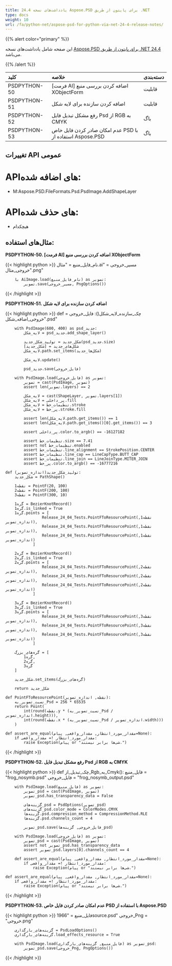 ```yaml
---
title: یادداشت‌های نسخه 24.4 Aspose.PSD برای پایتون از طریق .NET
type: docs
weight: 10
url: /fa/python-net/aspose-psd-for-python-via-net-24-4-release-notes/
---
```


{{% alert color="primary" %}}

این صفحه شامل یادداشت‌های نسخه [Aspose.PSD برای پایتون از طریق .NET 24.4](https://pypi.org/project/aspose-psd/) می‌باشد.

{{% /alert %}}

| **کلید**     | **خلاصه**                                                                 | **دسته‌بندی**|
|:-------------|:---------------------------------------------------------------------|:------------|
| PSDPYTHON-50 | [فرمت AI] اضافه کردن بررسی منبع XObjectForm                     | قابلیت     |
| PSDPYTHON-51 | اضافه کردن سازنده برای لایه شکل                                    | قابلیت     |
| PSDPYTHON-52 | رفع مشکل تبدیل فایل Psd از RGB به CMYK                            | باگ        |
| PSDPYTHON-53 | عدم امکان صادر کردن فایل خاص PSD با استفاده از Aspose.PSD         | باگ        |



## **تغییرات API عمومی**
# **API‌های اضافه شده:**
- M:Aspose.PSD.FileFormats.Psd.PsdImage.AddShapeLayer

# **API‌های حذف شده:**
- هیچکدام


## **مثال‌های استفاده:**

**PSDPYTHON-50. [فرمت AI] اضافه کردن بررسی منبع XObjectForm**

{{< highlight python >}}
        نام_فایل_منبع = "مثال.ai"
        مسیر_خروجی = "خروجی_مثال.png"

        با AiImage.load(نام_فایل_منبع) as تصویر:
            تصویر.save(مسیر_خروجی, PngOptions())
{{< /highlight >}}

**PSDPYTHON-51. اضافه کردن سازنده برای لایه شکل**

{{< highlight python >}}
     def چک_سازنده_لایه_شکل():
        فایل_خروجی = "خروجی_اضافه_شکل.psd"

        with PsdImage(600, 400) as psd_جدید:
            لایه_شکل = psd_جدید.add_shape_layer()

            شکل_جدید = تولید_شکل_جدید(psd_جدید.size)
            شکل‌های_جدید = [شکل_جدید]
            لایه_شکل.path.set_items(شکل‌ها_جدید)

            لایه_شکل.update()

            psd_جدید.save(فایل_خروجی)

        with PsdImage.load(فایل_خروجی) as تصویر:
            تصویر = cast(PsdImage, تصویر)
            assert len(تصویر.layers) == 2

            لایه_شکل = cast(ShapeLayer, تصویر.layers[1])
            پر_داخلی = لایه_شکل.fill
            تنظیمات_خط = لایه_شکل.stroke
            پر_خط = لایه_شکل.stroke.fill

            assert len(لایه_شکل.path.get_items()) == 1
            assert len(لایه_شکل.path.get_items()[0].get_items()) == 3

            assert پر_داخلی.color.to_argb() == -16127182

            assert تنظیمات_خط.size == 7.41
            assert not تنظیمات_خط.enabled
            assert تنظیمات_خط.line_alignment == StrokePosition.CENTER
            assert تنظیمات_خط.line_cap == LineCapType.BUTT_CAP
            assert تنظیمات_خط.line_join == LineJoinType.MITER_JOIN
            assert پر_خط.color.to_argb() == -16777216
			
    def تولید_شکل_جدید(اندازه_تصویر):
        شکل_جدید = PathShape()

        نقطه1 = PointF(20, 100)
        نقطه2 = PointF(200, 100)
        نقطه3 = PointF(300, 10)

        گره1 = BezierKnotRecord()
        گره1.is_linked = True
        گره1.points = [
                    Release_24_04_Tests.PointFToResourcePoint(نقطه1, اندازه_تصویر),
                    Release_24_04_Tests.PointFToResourcePoint(نقطه1, اندازه_تصویر),
                    Release_24_04_Tests.PointFToResourcePoint(نقطه1, اندازه_تصویر)
                ]

        گره2 = BezierKnotRecord()
        گره2.is_linked = True
        گره2.points = [
                    Release_24_04_Tests.PointFToResourcePoint(نقطه2, اندازه_تصویر),
                    Release_24_04_Tests.PointFToResourcePoint(نقطه2, اندازه_تصویر),
                    Release_24_04_Tests.PointFToResourcePoint(نقطه2, اندازه_تصویر)
                ]

        گره3 = BezierKnotRecord()
        گره3.is_linked = True
        گره3.points = [
                    Release_24_04_Tests.PointFToResourcePoint(نقطه3, اندازه_تصویر),
                    Release_24_04_Tests.PointFToResourcePoint(نقطه3, اندازه_تصویر),
                    Release_24_04_Tests.PointFToResourcePoint(نقطه3, اندازه_تصویر)
                ]

        گره‌های_بزرگ = [
            گره1,
            گره2,
            گره3
        ]

        شکل_جدید.set_items(گره‌های_بزرگ)

        return شکل_جدید
		
    def PointFToResourcePoint(نقطه, اندازه_تصویر):
        نسبت_تصویر_به_Psd = 256 * 65535
        return Point(
            int(round(نقطه.y * (نسبت_تصویر_به_Psd / اندازه_تصویر.height))),
            int(round(نقطه.x * (نسبت_تصویر_به_Psd / اندازه_تصویر.width)))
        )

    def assert_are_equal(مقدار_مورد_انتظار, مقدار_واقعی, پیام=None):
        if مقدار_مورد_انتظار != مقدار_واقعی:
            raise Exception(پیام or "شی‌ها برابر نیستند.")
			
{{< /highlight >}}

**PSDPYTHON-52. رفع مشکل تبدیل فایل Psd از RGB به CMYK**

{{< highlight python >}}
     def چک_تبدیل_از_Rgb_به_Cmyk():
        فایل_منبع = "frog_nosymb.psd"
        فایل_خروجی = "frog_nosymb_output.psd"

        with PsdImage.load(فایل_منبع) as تصویر:
            تصویر_psd = cast(PsdImage, تصویر)
            تصویر_psd.has_transparency_data = False

            گزینه‌های_psd = PsdOptions(تصویر_psd)
            گزینه‌های_psd.color_mode = ColorModes.CMYK
            گزینه‌ها.psd.compression_method = CompressionMethod.RLE
            گزینه‌ها.psd.channels_count = 4

            تصویر_psd.save(فایل_خروجی, گزینه‌ها_psd)

        with PsdImage.load(فایل_خروجی) as تصویر:
            تصویر_psd = cast(PsdImage, تصویر)
            assert not تصویر_psd.has_transparency_data
            assert تصویر_psd.layers[0].channels_count == 4

        def assert_are_equal(مقدار_مورد_انتظار, مقدار_واقعی, پیام=None):
            if مقدار_مورد_انتظار != مقدار_واقعی:
                raise Exception(پیام or "شی‌ها برابر نیستند.")			

    def assert_are_equal(مقدار_مورد_انتظار, مقدار_واقعی, پیام=None):
        if مقدار_مورد_انتظار != مقدار_واقعی:
            raise Exception(پیام or "شی‌ها برابر نیستند.")
				
{{< /highlight >}}

**PSDPYTHON-53. عدم امکان صادر کردن فایل خاص PSD با استفاده از Aspose.PSD**

{{< highlight python >}}
        فایل_منبع = "1966source.psd"
        خروجی_Png = "خروجی.png"

        گزینه‌های_بارگذاری = PsdLoadOptions()
        گزینه‌های_بارگذاری.load_effects_resource = True

        with PsdImage.load(فایل_منبع, گزینه‌های_بارگذاری) as تصویر_psd:
            تصویر_psd.save(خروجی_Png, PngOptions())
			
{{< /highlight >}}
